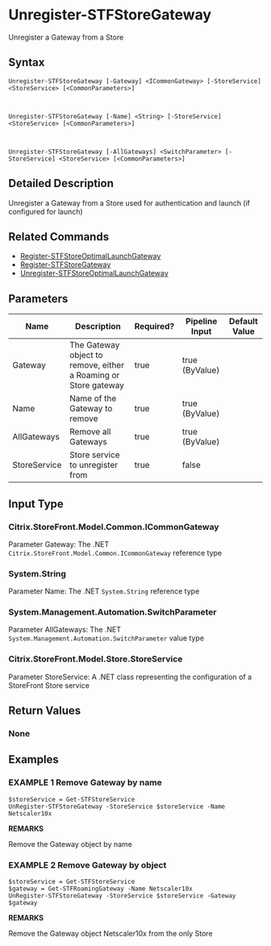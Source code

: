 ﻿# Unregister-STFStoreGateway

Unregister a Gateway from a Store

## Syntax

```
Unregister-STFStoreGateway [-Gateway] <ICommonGateway> [-StoreService] <StoreService> [<CommonParameters>]



Unregister-STFStoreGateway [-Name] <String> [-StoreService] <StoreService> [<CommonParameters>]



Unregister-STFStoreGateway [-AllGateways] <SwitchParameter> [-StoreService] <StoreService> [<CommonParameters>]
```

## Detailed Description

Unregister a Gateway from a Store used for authentication and launch (if configured for launch)

## Related Commands

* [Register-STFStoreOptimalLaunchGateway](Register-STFStoreOptimalLaunchGateway.md)
* [Register-STFStoreGateway](Register-STFStoreGateway.md)
* [Unregister-STFStoreOptimalLaunchGateway](Unregister-STFStoreOptimalLaunchGateway.md)

## Parameters

| Name   | Description | Required? | Pipeline Input | Default Value |
| --- | --- | --- | --- | --- |
|Gateway|The Gateway object to remove, either a Roaming or Store gateway|true|true (ByValue)| |
|Name|Name of the Gateway to remove|true|true (ByValue)| |
|AllGateways|Remove all Gateways|true|true (ByValue)| |
|StoreService|Store service to unregister from|true|false| |

## Input Type

### Citrix.StoreFront.Model.Common.ICommonGateway

Parameter Gateway: The .NET `Citrix.StoreFront.Model.Common.ICommonGateway` reference type

### System.String

Parameter Name: The .NET `System.String` reference type

### System.Management.Automation.SwitchParameter

Parameter AllGateways: The .NET `System.Management.Automation.SwitchParameter` value type

### Citrix.StoreFront.Model.Store.StoreService

Parameter StoreService: A .NET class representing the configuration of a StoreFront Store service

## Return Values

### None

## Examples

### EXAMPLE 1 Remove Gateway by name

```
$storeService = Get-STFStoreService
UnRegister-STFStoreGateway -StoreService $storeService -Name Netscaler10x
```

**REMARKS**

Remove the Gateway object by name

### EXAMPLE 2 Remove Gateway by object

```
$storeService = Get-STFStoreService
$gateway = Get-STFRoamingGateway -Name Netscaler10x
UnRegister-STFStoreGateway -StoreService $storeService -Gateway $gateway
```

**REMARKS**

Remove the Gateway object Netscaler10x from the only Store
